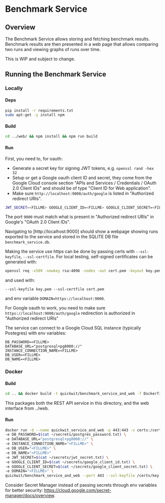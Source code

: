 # Benchmark Service

## Overview

The Benchmark Service allows storing and fetching benchmark
results. Benchmark results are then presented in a web page that
allows comparing two runs and viewing graphs of runs over time.

This is WIP and subject to change.

## Running the Benchmark Service

### Locally

#### Deps
```bash
pip install -r requirements.txt
sudo apt-get -y install npm
```

#### Build

```bash
cd ../web/ && npm install && npm run build
```

#### Run

First, you need to, for oauth:
- Generate a secret key for signing JWT tokens, e.g. `openssl rand -hex 32`
- Setup or get a Google oauth client ID and secret, they come from the Google Cloud console section "APIs and Services / Credentials / OAuth 2.0 Client IDs" and should be of type "Client ID for Web application".
- Make sure `http://localhost:9000/auth/google` is listed in "Authorized redirect URIs".

```bash
JWT_SECRET=<FILLME> GOOGLE_CLIENT_ID=<FILLME> GOOGLE_CLIENT_SECRET=<FILLME> DATABASE_URL=sqlite:///./benchmark_service.db uvicorn service.main:app --reload --log-config=service/log_conf.yaml --port=9000
```

The port `9000` must match what is present in "Authorized redirect URIs" in Google's "OAuth 2.0 Client IDs".

Navigating to [http://localhost:9000] should show a webpage showing
runs exported to the service and stored in the SQLITE DB file
`benchmark_service.db`.

Making the service use https can be done by passing certs with `--ssl-keyfile`, `--ssl-certfile`. For local testing, self-signed certificates can be generated with:
```bash
openssl req -x509 -newkey rsa:4096 -nodes -out cert.pem -keyout key.pem -days 365
```
and used with:
```
--ssl-keyfile key.pem --ssl-certfile cert.pem
```
and env variable `DOMAIN=https://localhost:9000`.

For Google oauth to work, you need to make sure
`https://localhost:9000/auth/google` redirection is authorized in
"Authorized redirect URIs"

The service can connect to a Google Cloud SQL instance (typically Postegres) with env variables:
```
DB_PASSWORD=<FILLME>
DATABASE_URL="postgresql+pg8000://"
INSTANCE_CONNECTION_NAME=<FILLME>
DB_USER=<FILLME>
DB_NAME=<FILLME>
```

### Docker

#### Build
```bash
cd .. && docker build -t quickwit/benchmark_service_and_web -f Dockerfile.service_and_web .
```
This packages both the REST API service in this directory, and the web interface from ../web.

#### Run

```bash
docker run -d --name quickwit_service_and_web -p 443:443 -v certs:/certs \
-e DB_PASSWORD=$(cat ~/secrets/postgres_password.txt) \
-e DATABASE_URL="postgresql+pg8000://" \
-e INSTANCE_CONNECTION_NAME="<FILLME>" \
-e DB_USER="<FILLME>" \
-e DB_NAME="<FILLME>"
-e JWT_SECRET=$(cat ~/secrets/jwt_secret.txt) \
-e GOOGLE_CLIENT_ID=$(cat ~/secrets/google_client_id.txt) \
-e GOOGLE_CLIENT_SECRET=$(cat ~/secrets/google_client_secret.txt) \
-e DOMAIN="<FILLME>" \
quickwit/benchmark_service_and_web --port 443 --ssl-keyfile /certs/key.pem --ssl-certfile /certs/cert.pem
```

Consider Secret Manager instead of passing secrets through env
variables for better security:
https://cloud.google.com/secret-manager/docs/overview.

